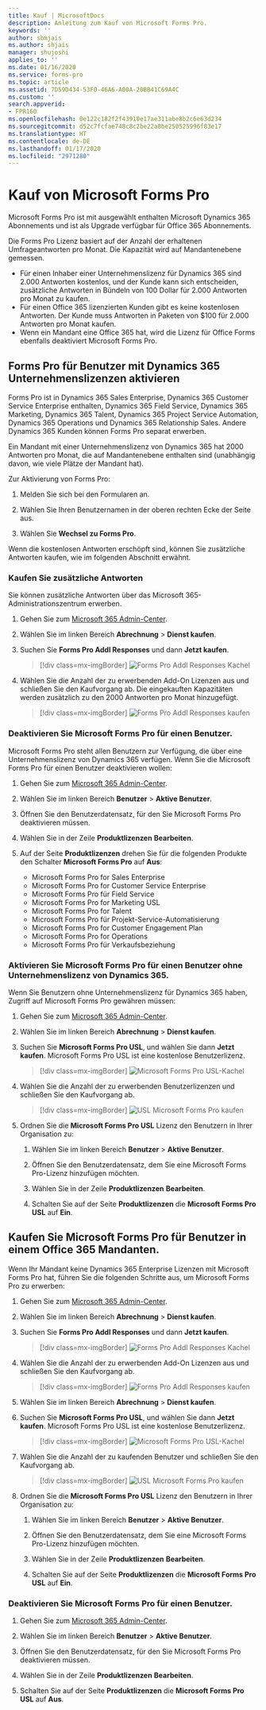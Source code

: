 ```yaml
---
title: Kauf | MicrosoftDocs
description: Anleitung zum Kauf von Microsoft Forms Pro.
keywords: ''
author: sbmjais
ms.author: shjais
manager: shujoshi
applies_to: ''
ms.date: 01/16/2020
ms.service: forms-pro
ms.topic: article
ms.assetid: 7D59D434-53F0-46A6-A00A-20BB41C69A4C
ms.custom: ''
search.appverid:
- FPR160
ms.openlocfilehash: 0e122c182f2f43910e17ae311abe8b2c6e63d234
ms.sourcegitcommit: d52c7fcfae748c8c2be22a8be250525996f83e17
ms.translationtype: HT
ms.contentlocale: de-DE
ms.lasthandoff: 01/17/2020
ms.locfileid: "2971280"
---
```

# <a name="purchase-microsoft-forms-pro"></a>Kauf von Microsoft Forms Pro

Microsoft Forms Pro ist mit ausgewählt enthalten Microsoft Dynamics 365 Abonnements und ist als Upgrade verfügbar für Office 365 Abonnements.

Die Forms Pro Lizenz basiert auf der Anzahl der erhaltenen Umfrageantworten pro Monat. Die Kapazität wird auf Mandantenebene gemessen.

- Für einen Inhaber einer Unternehmenslizenz für Dynamics 365 sind 2.000 Antworten kostenlos, und der Kunde kann sich entscheiden, zusätzliche Antworten in Bündeln von 100 Dollar für 2.000 Antworten pro Monat zu kaufen.
- Für einen Office 365 lizenzierten Kunden gibt es keine kostenlosen Antworten. Der Kunde muss Antworten in Paketen von $100 für 2.000 Antworten pro Monat kaufen.
- Wenn ein Mandant eine Office 365 hat, wird die Lizenz für Office Forms ebenfalls deaktiviert Microsoft Forms Pro.

## <a name="enable-forms-pro-for-users-with-dynamics-365-enterprise-licenses"></a>Forms Pro für Benutzer mit Dynamics 365 Unternehmenslizenzen aktivieren

Forms Pro ist in Dynamics 365 Sales Enterprise, Dynamics 365 Customer Service Enterprise enthalten, Dynamics 365 Field Service, Dynamics 365 Marketing, Dynamics 365 Talent, Dynamics 365 Project Service Automation, Dynamics 365 Operations und Dynamics 365 Relationship Sales. Andere Dynamics 365 Kunden können Forms Pro separat erwerben.

Ein Mandant mit einer Unternehmenslizenz von Dynamics 365 hat 2000 Antworten pro Monat, die auf Mandantenebene enthalten sind (unabhängig davon, wie viele Plätze der Mandant hat).

Zur Aktivierung von Forms Pro:

1. Melden Sie sich bei den Formularen an.

2. Wählen Sie Ihren Benutzernamen in der oberen rechten Ecke der Seite aus.

3. Wählen Sie **Wechsel zu Forms Pro**.

Wenn die kostenlosen Antworten erschöpft sind, können Sie zusätzliche Antworten kaufen, wie im folgenden Abschnitt erwähnt.

### <a name="purchase-additional-responses"></a>Kaufen Sie zusätzliche Antworten

Sie können zusätzliche Antworten über das Microsoft 365-Administrationszentrum erwerben.
 
1.  Gehen Sie zum [Microsoft 365 Admin-Center](https://admin.microsoft.com/). 

2.  Wählen Sie im linken Bereich **Abrechnung** > **Dienst kaufen**.

3.  Suchen Sie **Forms Pro Addl Responses** und dann **Jetzt kaufen**.

    > [!div class=mx-imgBorder]
    > ![Forms Pro Addl Responses Kachel](media/addl-responses-license.png "Forms Pro Addl Responses Kachel")

4.  Wählen Sie die Anzahl der zu erwerbenden Add-On Lizenzen aus und schließen Sie den Kaufvorgang ab. Die eingekauften Kapazitäten werden zusätzlich zu den 2000 Antworten pro Monat hinzugefügt.

    > [!div class=mx-imgBorder]
    > ![Forms Pro Addl Responses kaufen](media/addl-responses-license-purchase.png "Forms Pro Addl Responses kaufen")
 
### <a name="disable-microsoft-forms-pro-for-a-user"></a>Deaktivieren Sie Microsoft Forms Pro für einen Benutzer.

Microsoft Forms Pro steht allen Benutzern zur Verfügung, die über eine Unternehmenslizenz von Dynamics 365 verfügen. Wenn Sie die Microsoft Forms Pro für einen Benutzer deaktivieren wollen:

1.  Gehen Sie zum [Microsoft 365 Admin-Center](https://admin.microsoft.com/).

2.  Wählen Sie im linken Bereich **Benutzer** > **Aktive Benutzer**.

3.  Öffnen Sie den Benutzerdatensatz, für den Sie Microsoft Forms Pro deaktivieren müssen.

4.  Wählen Sie in der Zeile **Produktlizenzen** **Bearbeiten**.

5.  Auf der Seite **Produktlizenzen** drehen Sie für die folgenden Produkte den Schalter **Microsoft Forms Pro** auf **Aus**:
    - Microsoft Forms Pro for Sales Enterprise
    - Microsoft Forms Pro for Customer Service Enterprise
    - Microsoft Forms Pro für Field Service
    - Microsoft Forms Pro for Marketing USL
    - Microsoft Forms Pro for Talent
    - Microsoft Forms Pro für Projekt-Service-Automatisierung
    - Microsoft Forms Pro for Customer Engagement Plan
    - Microsoft Forms Pro for Operations
    - Microsoft Forms Pro für Verkaufsbeziehung

### <a name="enable-microsoft-forms-pro-for-a-user-without-a-dynamics-365-enterprise-license"></a>Aktivieren Sie Microsoft Forms Pro für einen Benutzer ohne Unternehmenslizenz von Dynamics 365.

Wenn Sie Benutzern ohne Unternehmenslizenz für Dynamics 365 haben, Zugriff auf Microsoft Forms Pro gewähren müssen:

1.  Gehen Sie zum [Microsoft 365 Admin-Center](https://admin.microsoft.com/).

2.  Wählen Sie im linken Bereich **Abrechnung** > **Dienst kaufen**.

3.  Suchen Sie **Microsoft Forms Pro USL**, und wählen Sie dann **Jetzt kaufen**. Microsoft Forms Pro USL ist eine kostenlose Benutzerlizenz.

    > [!div class=mx-imgBorder]
    > ![Microsoft Forms Pro USL-Kachel](media/usl-license.png "Microsoft Forms Pro USL-Kachel")

4.  Wählen Sie die Anzahl der zu erwerbenden Benutzerlizenzen und schließen Sie den Kaufvorgang ab.

    > [!div class=mx-imgBorder]
    > ![USL Microsoft Forms Pro kaufen](media/usl-license-purchase.png "Kaufen Sie Microsoft Forms Pro USL")

5.  Ordnen Sie die **Microsoft Forms Pro USL** Lizenz den Benutzern in Ihrer Organisation zu:

    1. Wählen Sie im linken Bereich **Benutzer** > **Aktive Benutzer**.

    2. Öffnen Sie den Benutzerdatensatz, dem Sie eine Microsoft Forms Pro-Lizenz hinzufügen möchten.

    3. Wählen Sie in der Zeile **Produktlizenzen** **Bearbeiten**.

    4. Schalten Sie auf der Seite **Produktlizenzen** die **Microsoft Forms Pro USL** auf **Ein**.

## <a name="purchase-microsoft-forms-pro-for-users-in-an-office-365-tenant"></a>Kaufen Sie Microsoft Forms Pro für Benutzer in einem Office 365 Mandanten.

Wenn Ihr Mandant keine Dynamics 365 Enterprise Lizenzen mit Microsoft Forms Pro hat, führen Sie die folgenden Schritte aus, um Microsoft Forms Pro zu erwerben:

1.  Gehen Sie zum [Microsoft 365 Admin-Center](https://admin.microsoft.com/).

2.  Wählen Sie im linken Bereich **Abrechnung** > **Dienst kaufen**.

3.  Suchen Sie **Forms Pro Addl Responses** und dann **Jetzt kaufen**.

    > [!div class=mx-imgBorder]
    > ![Forms Pro Addl Responses Kachel](media/addl-responses-license.png "Forms Pro Addl Responses Kachel")

4.  Wählen Sie die Anzahl der zu erwerbenden Add-On Lizenzen aus und schließen Sie den Kaufvorgang ab. 

    > [!div class=mx-imgBorder]
    > ![Forms Pro Addl Responses kaufen](media/addl-responses-license-purchase.png "Forms Pro Addl Responses kaufen")

5.  Wählen Sie im linken Bereich **Abrechnung** > **Dienst kaufen**.

6.  Suchen Sie **Microsoft Forms Pro USL**, und wählen Sie dann **Jetzt kaufen**. Microsoft Forms Pro USL ist eine kostenlose Benutzerlizenz.

    > [!div class=mx-imgBorder]
    > ![Microsoft Forms Pro USL-Kachel](media/usl-license.png "Microsoft Forms Pro USL-Kachel")

7.  Wählen Sie die Anzahl der zu kaufenden Benutzer und schließen Sie den Kaufvorgang ab.

    > [!div class=mx-imgBorder]
    > ![USL Microsoft Forms Pro kaufen](media/usl-license-purchase.png "Kaufen Sie Microsoft Forms Pro USL")

8.  Ordnen Sie die **Microsoft Forms Pro USL** Lizenz den Benutzern in Ihrer Organisation zu:

    1. Wählen Sie im linken Bereich **Benutzer** > **Aktive Benutzer**.

    2. Öffnen Sie den Benutzerdatensatz, dem Sie eine Microsoft Forms Pro-Lizenz hinzufügen möchten.

    3. Wählen Sie in der Zeile **Produktlizenzen** **Bearbeiten**.

    4. Schalten Sie auf der Seite **Produktlizenzen** die **Microsoft Forms Pro USL** auf **Ein**.

### <a name="disable-microsoft-forms-pro-for-a-user"></a>Deaktivieren Sie Microsoft Forms Pro für einen Benutzer.

1.  Gehen Sie zum [Microsoft 365 Admin-Center](https://admin.microsoft.com/).

2.  Wählen Sie im linken Bereich **Benutzer** > **Aktive Benutzer**.

3.  Öffnen Sie den Benutzerdatensatz, für den Sie Microsoft Forms Pro deaktivieren müssen.

4.  Wählen Sie in der Zeile **Produktlizenzen** **Bearbeiten**.

5.  Schalten Sie auf der Seite **Produktlizenzen** die **Microsoft Forms Pro USL** auf **Aus**.

